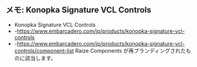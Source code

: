 ## メモ: Konopka Signature VCL Controls

* Konopka Signature VCL Controls
* -https://www.embarcadero.com/jp/products/konopka-signature-vcl-controls
* -https://www.embarcadero.com/jp/products/konopka-signature-vcl-controls/component-list
Raize Components が再ブランディングされたものに該当します。
